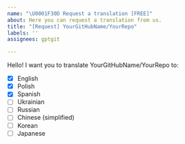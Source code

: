 ```yaml
---
name: "\U0001F30D Request a translation [FREE]"
about: Here you can request a translation from us.
title: "[Request] YourGitHubName/YourRepo"
labels: ''
assignees: gptgit

---
```


Hello! I want you to translate YourGitHubName/YourRepo to:
- [x] English <!-- (if it's not mainly English) -->
- [x] Polish
- [x] Spanish
- [ ] Ukrainian
- [ ] Russian
- [ ] Chinese (simplified)
- [ ] Korean
- [ ] Japanese

